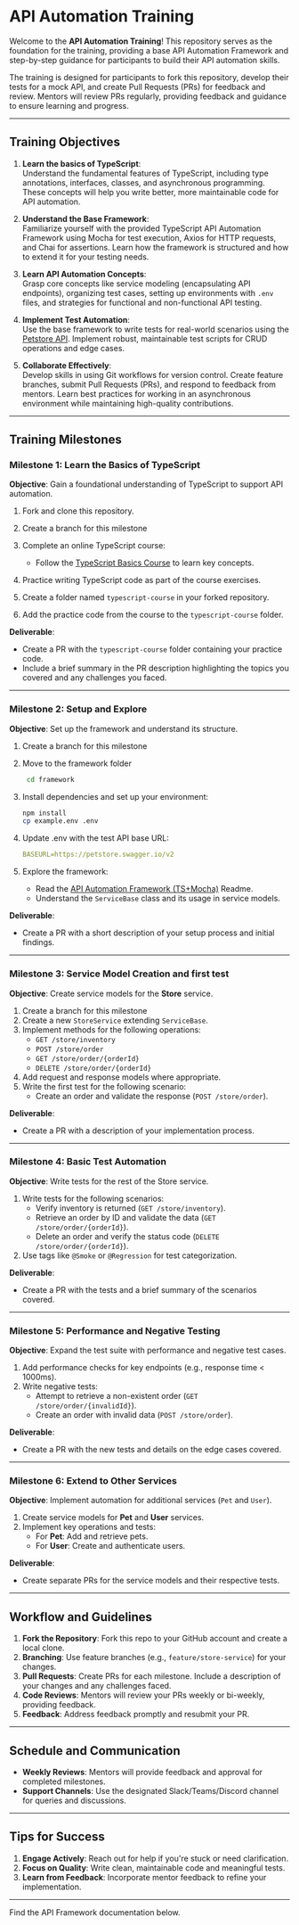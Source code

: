 # API Automation Training

Welcome to the **API Automation Training**! This repository serves as the foundation for the training, providing a base API Automation Framework and step-by-step guidance for participants to build their API automation skills.

The training is designed for participants to fork this repository, develop their tests for a mock API, and create Pull Requests (PRs) for feedback and review. Mentors will review PRs regularly, providing feedback and guidance to ensure learning and progress.

---

## Training Objectives

1. **Learn the basics of TypeScript**:  
   Understand the fundamental features of TypeScript, including type annotations, interfaces, classes, and asynchronous programming. These concepts will help you write better, more maintainable code for API automation.

2. **Understand the Base Framework**:  
   Familiarize yourself with the provided TypeScript API Automation Framework using Mocha for test execution, Axios for HTTP requests, and Chai for assertions. Learn how the framework is structured and how to extend it for your testing needs.

3. **Learn API Automation Concepts**:  
   Grasp core concepts like service modeling (encapsulating API endpoints), organizing test cases, setting up environments with `.env` files, and strategies for functional and non-functional API testing.

4. **Implement Test Automation**:  
   Use the base framework to write tests for real-world scenarios using the [Petstore API](https://petstore.swagger.io/). Implement robust, maintainable test scripts for CRUD operations and edge cases.

5. **Collaborate Effectively**:  
   Develop skills in using Git workflows for version control. Create feature branches, submit Pull Requests (PRs), and respond to feedback from mentors. Learn best practices for working in an asynchronous environment while maintaining high-quality contributions.

---

## Training Milestones

### **Milestone 1: Learn the Basics of TypeScript**

**Objective**: Gain a foundational understanding of TypeScript to support API automation.

1. Fork and clone this repository.
2. Create a branch for this milestone
   
3. Complete an online TypeScript course:
   - Follow the [TypeScript Basics Course](https://learning.oreilly.com/course/ultimate-typescript-course/9781837027019/) to learn key concepts.
     
4. Practice writing TypeScript code as part of the course exercises.

5. Create a folder named `typescript-course` in your forked repository.

6. Add the practice code from the course to the `typescript-course` folder.

**Deliverable**:

- Create a PR with the `typescript-course` folder containing your practice code.
- Include a brief summary in the PR description highlighting the topics you covered and any challenges you faced.

---

### **Milestone 2: Setup and Explore**

**Objective**: Set up the framework and understand its structure.

1. Create a branch for this milestone
   
2. Move to the framework folder
   ```bash
    cd framework
    ```
   
3. Install dependencies and set up your environment:
    
    ```bash
    npm install
    cp example.env .env
    ```
    
4. Update .env with the test API base URL:
    
    ```yaml
    BASEURL=https://petstore.swagger.io/v2
    ```
    
5. Explore the framework:
    - Read the [API Automation Framework (TS+Mocha)](https://github.com/damianpereira86/api-automation-training/tree/main/framework#readme) Readme.
    - Understand the `ServiceBase` class and its usage in service models.

**Deliverable**:

- Create a PR with a short description of your setup process and initial findings.

---

### **Milestone 3: Service Model Creation and first test**

**Objective**: Create service models for the **Store** service.

1. Create a branch for this milestone
2. Create a new `StoreService` extending `ServiceBase`.
3. Implement methods for the following operations:
    - `GET /store/inventory`
    - `POST /store/order`
    - `GET /store/order/{orderId}`
    - `DELETE /store/order/{orderId}`
4. Add request and response models where appropriate.
5. Write the first test for the following scenario:
   - Create an order and validate the response (`POST /store/order`).

**Deliverable**:

- Create a PR with a description of your implementation process.

---

### **Milestone 4: Basic Test Automation**

**Objective**: Write tests for the rest of the Store service.

1. Write tests for the following scenarios:
    - Verify inventory is returned (`GET /store/inventory`).
    - Retrieve an order by ID and validate the data (`GET /store/order/{orderId}`).
    - Delete an order and verify the status code (`DELETE /store/order/{orderId}`).
2. Use tags like `@Smoke` or `@Regression` for test categorization.

**Deliverable**:

- Create a PR with the tests and a brief summary of the scenarios covered.

---

### **Milestone 5: Performance and Negative Testing**

**Objective**: Expand the test suite with performance and negative test cases.

1. Add performance checks for key endpoints (e.g., response time < 1000ms).
2. Write negative tests:
    - Attempt to retrieve a non-existent order (`GET /store/order/{invalidId}`).
    - Create an order with invalid data (`POST /store/order`).

**Deliverable**:

- Create a PR with the new tests and details on the edge cases covered.

---

### **Milestone 6: Extend to Other Services**

**Objective**: Implement automation for additional services (`Pet` and `User`).

1. Create service models for **Pet** and **User** services.
2. Implement key operations and tests:
    - For **Pet**: Add and retrieve pets.
    - For **User**: Create and authenticate users.

**Deliverable**:

- Create separate PRs for the service models and their respective tests.


---

## Workflow and Guidelines

1. **Fork the Repository**: Fork this repo to your GitHub account and create a local clone.
2. **Branching**: Use feature branches (e.g., `feature/store-service`) for your changes.
3. **Pull Requests**: Create PRs for each milestone. Include a description of your changes and any challenges faced.
4. **Code Reviews**: Mentors will review your PRs weekly or bi-weekly, providing feedback.
5. **Feedback**: Address feedback promptly and resubmit your PR.

---

## Schedule and Communication

- **Weekly Reviews**: Mentors will provide feedback and approval for completed milestones.
- **Support Channels**: Use the designated Slack/Teams/Discord channel for queries and discussions.

---

## Tips for Success

1. **Engage Actively**: Reach out for help if you're stuck or need clarification.
2. **Focus on Quality**: Write clean, maintainable code and meaningful tests.
3. **Learn from Feedback**: Incorporate mentor feedback to refine your implementation.

---

Find the API Framework documentation below.  